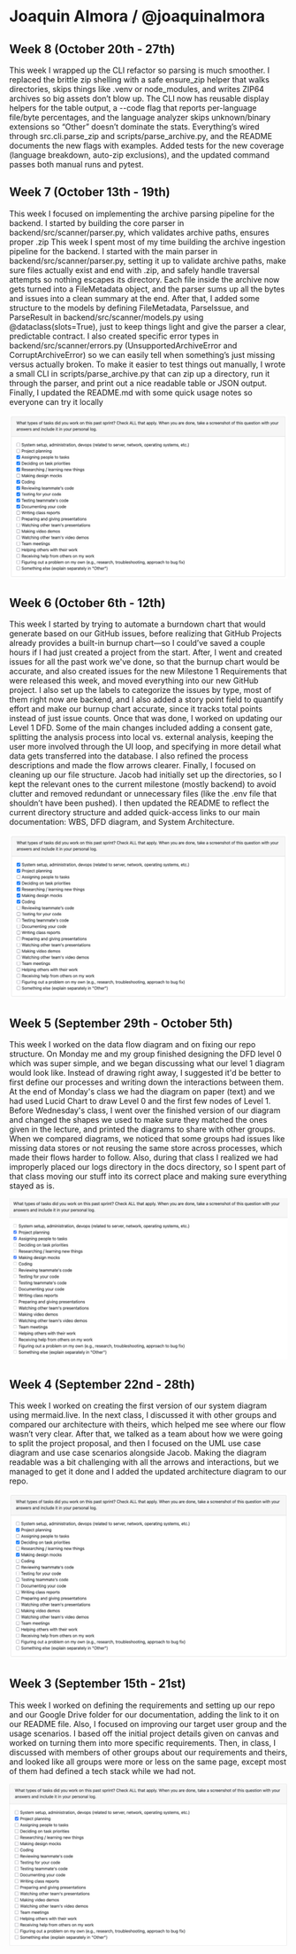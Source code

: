 # Joaquin Almora / @joaquinalmora

## Week 8 (October 20th - 27th)
This week I wrapped up the CLI refactor so parsing is much smoother. I replaced the brittle zip shelling with a safe ensure_zip helper that walks directories, skips things like .venv or node_modules, and writes ZIP64 archives so big assets don’t blow up. The CLI now has reusable display helpers for the table output, a --code flag that reports per-language file/byte percentages, and the language analyzer skips unknown/binary extensions so “Other” doesn’t dominate the stats. Everything’s wired through src.cli.parse_zip and scripts/parse_archive.py, and the README documents the new flags with examples. Added tests for the new coverage (language breakdown, auto-zip exclusions), and the updated command passes both manual runs and pytest.

## Week 7 (October 13th - 19th)
This week I focused on implementing the archive parsing pipeline for the backend. I started by building the core parser in backend/src/scanner/parser.py, which validates archive paths, ensures proper .zip 
This week I spent most of my time building the archive ingestion pipeline for the backend. I started with the main parser in backend/src/scanner/parser.py, setting it up to validate archive paths, make sure files actually exist and end with .zip, and safely handle traversal attempts so nothing escapes its directory. Each file inside the archive now gets turned into a FileMetadata object, and the parser sums up all the bytes and issues into a clean summary at the end. After that, I added some structure to the models by defining FileMetadata, ParseIssue, and ParseResult in backend/src/scanner/models.py using @dataclass(slots=True), just to keep things light and give the parser a clear, predictable contract. I also created specific error types in backend/src/scanner/errors.py (UnsupportedArchiveError and CorruptArchiveError) so we can easily tell when something’s just missing versus actually broken. To make it easier to test things out manually, I wrote a small CLI in scripts/parse_archive.py that can zip up a directory, run it through the parser, and print out a nice readable table or JSON output. Finally, I updated the README.md with some quick usage notes so everyone can try it locally

![Peer Eval](./images/w7peer.png)

## Week 6 (October 6th - 12th)
This week I started by trying to automate a burndown chart that would generate based on our GitHub issues, before realizing that GitHub Projects already provides a built-in burnup chart—so I could’ve saved a couple hours if I had just created a project from the start. 
After, I went and created issues for all the past work we've done, so that the burnup chart would be accurate, and also created issues for the new Milestone 1 Requirements that were released this week, and moved everything into our new GitHub project. I also set up the labels to categorize the issues by type, most of them right now are backend, and I also added a story point field to quantify effort and make our burnup chart accurate, since it tracks total points instead of just issue counts. Once that was done, I worked on updating our Level 1 DFD. Some of the main changes included adding a consent gate, splitting the analysis process into local vs. external analysis, keeping the user more involved through the UI loop, and specifying in more detail what data gets transferred into the database. I also refined the process descriptions and made the flow arrows clearer. Finally, I focused on cleaning up our file structure. Jacob had initially set up the directories, so I kept the relevant ones to the current milestone (mostly backend) to avoid clutter and removed redundant or unnecessary files (like the .env file that shouldn’t have been pushed). I then updated the README to reflect the current directory structure and added quick-access links to our main documentation: WBS, DFD diagram, and System Architecture.

![Peer Eval](./images/w6peer.png)

## Week 5 (September 29th - October 5th)
This week I worked on the data flow diagram and on fixing our repo structure. On Monday me and my group finished designing the DFD level 0 which was super simple, and we began discussing what our level 1 diagram would look like. Instead of drawing right away, I suggested it'd be better to first define our processes and writing down the interactions between them. At the end of Monday's class we had the diagram on paper (text) and we had used Lucid Chart to draw Level 0 and the first few nodes of Level 1. Before Wednesday's class, I went over the finished version of our diagram and changed the shapes we used to make sure they matched the ones given in the lecture, and printed the diagrams to share with other groups. When we compared diagrams, we noticed that some groups had issues like missing data stores or not reusing the same store across processes, which made their flows harder to follow. Also, during that class I realized we had improperly placed our logs directory in the docs directory, so I spent part of that class moving our stuff into its correct place and making sure everything stayed as is.

![Peer Eval](./images/w5peer.png)

## Week 4 (September 22nd - 28th)
This week I worked on creating the first version of our system diagram using mermaid.live. In the next class, I discussed it with other groups and compared our architecture with theirs, which helped me see where our flow wasn’t very clear. After that, we talked as a team about how we were going to split the project proposal, and then I focused on the UML use case diagram and use case scenarios alongside Jacob. Making the diagram readable was a bit challenging with all the arrows and interactions, but we managed to get it done and I added the updated architecture diagram to our repo.

![Peer Eval](./images/w4peer.png)

## Week 3 (September 15th - 21st)
This week I worked on defining the requirements and setting up our repo and our Google Drive folder for our documentation, adding the link to it on our README file. Also, I focused on improving our target user group and the usage scenarios. I based off the initial project details given on canvas and worked on turning them into more specific requirements. Then, in class, I discussed with members of other groups about our requirements and theirs, and looked like all groups were more or less on the same page, except most of them had defined a tech stack while we had not.

![Peer eval](./images/w3peer.png)
